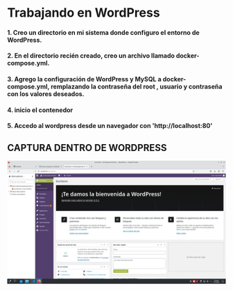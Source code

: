 # Trabajando en WordPress

#### 1. Creo un directorio en mi sistema donde configuro el entorno de WordPress.

#### 2. En el directorio recién creado, creo un archivo llamado docker-compose.yml.

#### 3. Agrego la configuración de WordPress y MySQL a docker-compose.yml, remplazando la contraseña del root , usuario y contraseña con los valores deseados.

#### 4. inicio el contenedor

#### 5. Accedo al wordpress desde un navegador con 'http://localhost:80'



## CAPTURA DENTRO DE WORDPRESS


![mi captura](./imagen/wordpress.png)

